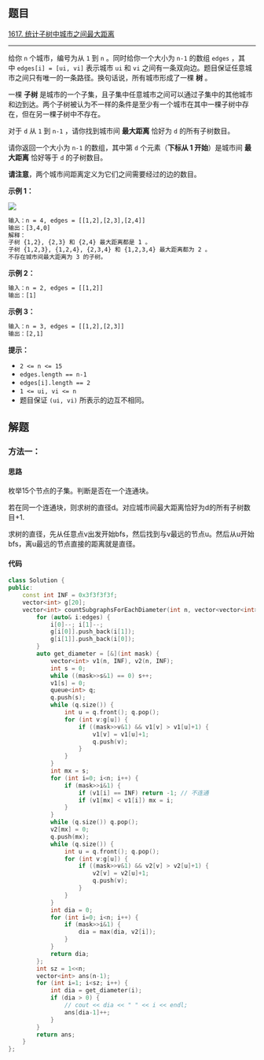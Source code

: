 ## 题目

[1617. 统计子树中城市之间最大距离](https://leetcode.cn/problems/count-subtrees-with-max-distance-between-cities/)

---

给你 `n` 个城市，编号为从 `1` 到 `n` 。同时给你一个大小为 `n-1` 的数组 `edges` ，其中 `edges[i] = [ui, vi]` 表示城市 `ui` 和 `vi` 之间有一条双向边。题目保证任意城市之间只有唯一的一条路径。换句话说，所有城市形成了一棵 **树** 。

一棵 **子树** 是城市的一个子集，且子集中任意城市之间可以通过子集中的其他城市和边到达。两个子树被认为不一样的条件是至少有一个城市在其中一棵子树中存在，但在另一棵子树中不存在。

对于 `d` 从 `1` 到 `n-1` ，请你找到城市间 **最大距离** 恰好为 `d` 的所有子树数目。

请你返回一个大小为 `n-1` 的数组，其中第 `d` 个元素（**下标从 1 开始**）是城市间 **最大距离** 恰好等于 `d` 的子树数目。

**请注意**，两个城市间距离定义为它们之间需要经过的边的数目。

  

**示例 1：**

**![](https://assets.leetcode-cn.com/aliyun-lc-upload/uploads/2020/10/11/p1.png)**

```txt
输入：n = 4, edges = [[1,2],[2,3],[2,4]]
输出：[3,4,0]
解释：
子树 {1,2}, {2,3} 和 {2,4} 最大距离都是 1 。
子树 {1,2,3}, {1,2,4}, {2,3,4} 和 {1,2,3,4} 最大距离都为 2 。
不存在城市间最大距离为 3 的子树。
```

**示例 2：**

```txt
输入：n = 2, edges = [[1,2]]
输出：[1]
```

**示例 3：**

```txt
输入：n = 3, edges = [[1,2],[2,3]]
输出：[2,1]
```
  

**提示：**

-   `2 <= n <= 15`
-   `edges.length == n-1`
-   `edges[i].length == 2`
-   `1 <= ui, vi <= n`
-   题目保证 `(ui, vi)` 所表示的边互不相同。

  

## 解题

### 方法一：

#### 思路


枚举15个节点的子集。判断是否在一个连通块。

若在同一个连通块，则求树的直径d。对应城市间最大距离恰好为d的所有子树数目+1.

求树的直径，先从任意点v出发开始bfs，然后找到与v最远的节点u。然后从u开始bfs，离u最远的节点直接的距离就是直径。

#### 代码

```cpp
class Solution {
public:
    const int INF = 0x3f3f3f3f;
    vector<int> g[20];
    vector<int> countSubgraphsForEachDiameter(int n, vector<vector<int>>& edges) {
        for (auto& i:edges) {
            i[0]--; i[1]--;
            g[i[0]].push_back(i[1]);
            g[i[1]].push_back(i[0]);
        }
        auto get_diameter = [&](int mask) {
            vector<int> v1(n, INF), v2(n, INF);
            int s = 0;
            while ((mask>>s&1) == 0) s++;
            v1[s] = 0;
            queue<int> q;
            q.push(s);
            while (q.size()) {
                int u = q.front(); q.pop();
                for (int v:g[u]) {
                    if ((mask>>v&1) && v1[v] > v1[u]+1) {
                        v1[v] = v1[u]+1;
                        q.push(v);
                    }
                }
            }
            int mx = s;
            for (int i=0; i<n; i++) {
                if (mask>>i&1) {
                    if (v1[i] == INF) return -1; // 不连通
                    if (v1[mx] < v1[i]) mx = i;
                }
            }
            while (q.size()) q.pop();
            v2[mx] = 0;
            q.push(mx);
            while (q.size()) {
                int u = q.front(); q.pop();
                for (int v:g[u]) {
                    if ((mask>>v&1) && v2[v] > v2[u]+1) {
                        v2[v] = v2[u]+1;
                        q.push(v);
                    }
                }
            }
            int dia = 0;
            for (int i=0; i<n; i++) {
                if (mask>>i&1) {
                    dia = max(dia, v2[i]);
                }
            }
            return dia;
        };
        int sz = 1<<n;
        vector<int> ans(n-1);
        for (int i=1; i<sz; i++) {
            int dia = get_diameter(i);
            if (dia > 0) {
                // cout << dia << " " << i << endl;
                ans[dia-1]++;
            } 
        }
        return ans;
    }
};
```

